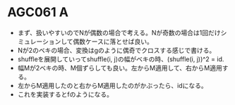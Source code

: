 # AGC061 A

- まず、扱いやすいのでNが偶数の場合で考える。Nが奇数の場合は1回だけシミュレーションして偶数ケースに落とせば良い。
- Nが2のベキの場合、変換はgのように偶奇でクロスする感じで書ける。
- shuffleを展開していってshuffle(i, j)の幅がベキの時、(shuffle(i, j))^2 = id.
- 幅Mが2ベキの時、M個ずらしても良い。左からM適用して、右からM適用する。
- 左からM適用したのと右からM適用したのがかぶったら、idになる。
- これを実装するとfのようになる。
